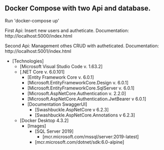 ## Docker Compose with two Api and database.
Run 'docker-compose up'

First Api:
Insert new users and autheticate.
Documentation: http://localhost:5000/index.html

Second Api:
Management othes CRUD with autheticated.
Documentation: http://localhost:5001/index.html

 * [Technologies]
	 * [Microsoft Visual Studio Code v. 1.63.2]
	 * [.NET Core v. 6.0.101]
		* [Entity Framework Core v. 6.0.1]
		* [Microsoft.EntityFrameworkCore.Design v. 6.0.1]
		* [Microsoft.EntityFrameworkCore.SqlServer v. 6.0.1]
		* [Microsoft.AspNetCore.Authentication v. 2.2.0]
    	* [Microsoft.AspNetCore.Authentication.JwtBearer v 6.0.1]
		* [Documentation SwaggerUI]
			* [Swashbuckle.AspNetCore v 6.2.3]
			* [Swashbuckle.AspNetCore.Annotations v 6.2.3]
	* [Docker Desktop 4.3.2]
		* [Images]
			* [SQL Server 2019]
				* [mcr.microsoft.com/mssql/server:2019-latest]
			* [mcr.microsoft.com/dotnet/sdk:6.0-alpine]